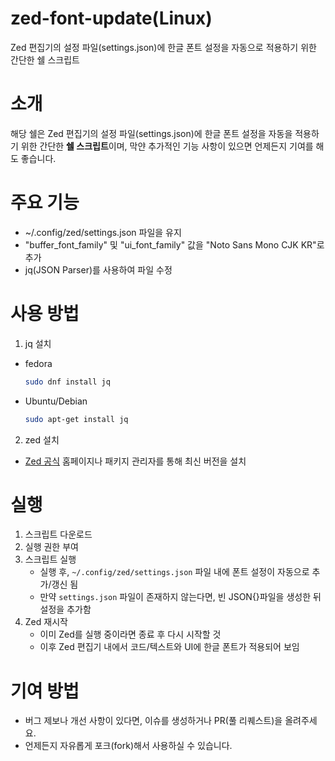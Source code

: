# zed-font-update(Linux)
 Zed 편집기의 설정 파일(settings.json)에 한글 폰트 설정을 자동으로 적용하기 위한 간단한 쉘 스크립트

# 소개
해당 쉘은 Zed 편집기의 설정 파일(settings.json)에 한글 폰트 설정을 자동을 적용하기 위한 간단한 **쉘 스크립트**이며, 막얀 추가적인 기능 사항이 있으면 언제든지 기여를 해도 좋습니다.

# 주요 기능
 * ~/.config/zed/settings.json 파일을 유지
 * "buffer_font_family" 및 "ui_font_family" 값을 "Noto Sans Mono CJK KR"로 추가
 * jq(JSON Parser)를 사용하여 파일 수정
   
# 사용 방법
1. jq 설치
 * fedora
   ```bash
   sudo dnf install jq
   ```
 * Ubuntu/Debian
   ```bash
   sudo apt-get install jq
   ```
2. zed 설치
 * [Zed 공식](https://zed.dev/) 홈페이지나 패키지 관리자를 통해 최신 버전을 설치

# 실행
1. 스크립트 다운로드
2. 실행 권한 부여
3. 스크립트 실행
   * 실행 후, `~/.config/zed/settings.json` 파일 내에 폰트 설정이 자동으로 추가/갱신 됨
   * 만약 `settings.json` 파일이 존재하지 않는다면, 빈 JSON{}파일을 생성한 뒤 설정을 추가함
4. Zed 재시작
   * 이미 Zed를 실행 중이라면 종료 후 다시 시작할 것
   * 이후 Zed 편집기 내에서 코드/텍스트와 UI에 한글 폰트가 적용되어 보임

# 기여 방법
  * 버그 제보나 개선 사항이 있다면, 이슈를 생성하거나 PR(풀 리퀘스트)을 올려주세요.
  * 언제든지 자유롭게 포크(fork)해서 사용하실 수 있습니다.

